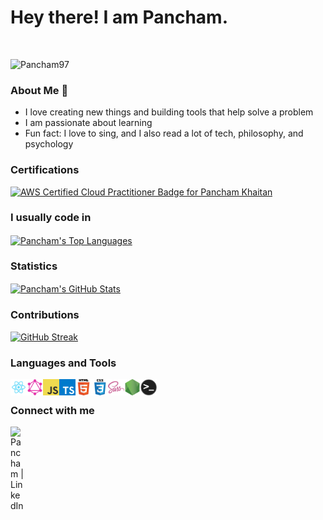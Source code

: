 # Hey there! I am Pancham.
<br />

<p align="left"><img src="https://komarev.com/ghpvc/?username=Pancham97&label=Views&color=0052cc&style=flat&label=PROFILE+VIEWS" alt="Pancham97" /></p>

### About Me 🚀

- I love creating new things and building tools that help solve a problem
- I am passionate about learning
- Fun fact: I love to sing, and I also read a lot of tech, philosophy, and psychology

### Certifications

<a href="https://www.credly.com/badges/045e656f-8d60-4e72-8da0-173ddeb91950/public_url">
  <img src="https://github.com/Pancham97/Pancham-Khaitan/blob/main/public/images/aws-certified-cloud-practitioner.png" width="100" height="100" alt="AWS Certified Cloud Practitioner Badge for Pancham Khaitan">
</a>


### I usually code in

<a href="https://github.com/Pancham97/Pancham97">
  <img
       align="center"
       src="https://github-readme-stats.vercel.app/api/top-langs/?username=Pancham97&hide=html,css,php&layout=compact&title_color=ffffff&text_color=c9cacc&icon_color=2bbc8a&bg_color=1d1f21&langs_count=4&hide_title=true"
       alt="Pancham's Top Languages"
  />
</a>

### Statistics

<a href="https://github.com/Pancham97/Pancham97">
    <img
         align="center"
         src="https://github-readme-stats.vercel.app/api?username=Pancham97&show_icons=true&hide_title=true&line_height=27&count_private=true&title_color=ffffff&text_color=c9cacc&icon_color=b3d4ff&bg_color=1d1f21"
         alt="Pancham's GitHub Stats"
    />
</a>

### Contributions

[![GitHub Streak](https://github-readme-streak-stats.herokuapp.com?user=Pancham97&theme=dark&hide_border=true&hide_border=true&ring=B3D4FFF1&fire=B3D4FFF1&currStreakLabel=B3D4FFF1)](https://git.io/streak-stats)

### Languages and Tools

<img align="left" alt="React" width="26px" src="https://raw.githubusercontent.com/github/explore/80688e429a7d4ef2fca1e82350fe8e3517d3494d/topics/react/react.png" />
<img align="left" alt="GraphQL" width="26px" src="https://raw.githubusercontent.com/github/explore/80688e429a7d4ef2fca1e82350fe8e3517d3494d/topics/graphql/graphql.png" />
<img align="left" alt="JavaScript" width="26px" src="https://raw.githubusercontent.com/github/explore/80688e429a7d4ef2fca1e82350fe8e3517d3494d/topics/javascript/javascript.png" />
<img align="left" alt="Typescript" width="26px" src="https://raw.githubusercontent.com/github/explore/80688e429a7d4ef2fca1e82350fe8e3517d3494d/topics/typescript/typescript.png" />
<img align="left" alt="HTML5" width="26px" src="https://raw.githubusercontent.com/github/explore/80688e429a7d4ef2fca1e82350fe8e3517d3494d/topics/html/html.png" />
<img align="left" alt="CSS3" width="26px" src="https://raw.githubusercontent.com/github/explore/80688e429a7d4ef2fca1e82350fe8e3517d3494d/topics/css/css.png" />
<img align="left" alt="Sass" width="26px" src="https://raw.githubusercontent.com/github/explore/80688e429a7d4ef2fca1e82350fe8e3517d3494d/topics/sass/sass.png" />
<img align="left" alt="Node.js" width="26px" src="https://raw.githubusercontent.com/github/explore/80688e429a7d4ef2fca1e82350fe8e3517d3494d/topics/nodejs/nodejs.png" />
<img align="left" alt="Terminal" width="26px" src="https://raw.githubusercontent.com/github/explore/80688e429a7d4ef2fca1e82350fe8e3517d3494d/topics/terminal/terminal.png" />

<br />

### Connect with me


[<img align="left" alt="Pancham | LinkedIn" width="22px" src="https://cdn0.iconfinder.com/data/icons/social-circle-3/72/Linkedin-512.png"/>][linkedin]

<br />

[linkedin]: https://www.linkedin.com/in/panchamkhaitan/
